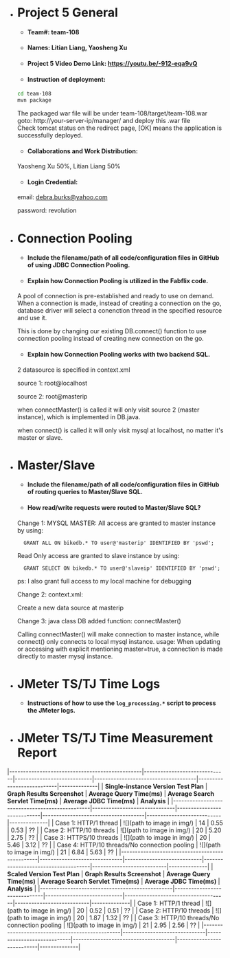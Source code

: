 - # Project 5 General
    - #### Team#: team-108
    
    - #### Names: Litian Liang, Yaosheng Xu
    
    - #### Project 5 Video Demo Link: https://youtu.be/-912-eqa9vQ

    - #### Instruction of deployment: 
    ```bash
    cd team-108
    mvn package
    ```
    The packaged war file will be under team-108/target/team-108.war<br>
    goto: http://your-server-ip/manager/ and deploy this .war file<br>
    Check tomcat status on the redirect page, [OK] means the application is successfully deployed.

    - #### Collaborations and Work Distribution:
    Yaosheng Xu 50%, Litian Liang 50%
    
    - #### Login Credential:
    
    email: debra.burks@yahoo.com
    
    password: revolution

- # Connection Pooling
    - #### Include the filename/path of all code/configuration files in GitHub of using JDBC Connection Pooling.
    
    - #### Explain how Connection Pooling is utilized in the Fabflix code.
    A pool of connection is pre-established and ready to use on demand. When a connection is made, instead of creating a connection on the go, database driver will select a conenction thread in the specified resource and use it.
    
    This is done by changing our existing DB.connect() function to use connection pooling instead of creating new connection on the go.
    
    - #### Explain how Connection Pooling works with two backend SQL.
    2 datasource is specified in context.xml
    
    source 1: root@localhost
    
    source 2: root@masterip
    
    when connectMaster() is called it will only visit source 2 (master instance), which is implemented in DB.java.
    
    when connect() is called it will only visit mysql at localhost, no matter it's master or slave.
    

- # Master/Slave
    - #### Include the filename/path of all code/configuration files in GitHub of routing queries to Master/Slave SQL.

    - #### How read/write requests were routed to Master/Slave SQL?
    
    Change 1: MYSQL MASTER:
    All access are granted to master instance by using:
    
        GRANT ALL ON bikedb.* TO user@'masterip' IDENTIFIED BY 'pswd';
    
    Read Only access are granted to slave instance by using:
    
        GRANT SELECT ON bikedb.* TO user@'slaveip' IDENTIFIED BY 'pswd';
        
    ps: I also grant full access to my local machine for debugging
    
    Change 2: context.xml:
    
    Create a new data source at masterip
    
    Change 3: java class DB added function: connectMaster()
    
    Calling connectMaster() will make connection to master instance, while connect() only connects to local mysql instance.
    usage: When updating or accessing with explicit mentioning master=true, a connection is made directly to master mysql instance.

- # JMeter TS/TJ Time Logs
    - #### Instructions of how to use the `log_processing.*` script to process the JMeter logs.


- # JMeter TS/TJ Time Measurement Report

|------------------------------------------------|------------------------------|----------------------------|-------------------------------------|---------------------------|--------------|
| **Single-instance Version Test Plan**          | **Graph Results Screenshot** | **Average Query Time(ms)** | **Average Search Servlet Time(ms)** | **Average JDBC Time(ms)** | **Analysis** |
|------------------------------------------------|------------------------------|----------------------------|-------------------------------------|---------------------------|--------------|
| Case 1: HTTP/1 thread                          | ![](path to image in img/)   | 14                         | 0.55                                | 0.53                      | ??           |
| Case 2: HTTP/10 threads                        | ![](path to image in img/)   | 20                         | 5.20                                | 2.75                      | ??           |
| Case 3: HTTPS/10 threads                       | ![](path to image in img/)   | 20                         | 5.46                                | 3.12                      | ??           |
| Case 4: HTTP/10 threads/No connection pooling  | ![](path to image in img/)   | 21                         | 6.84                                | 5.63                      | ??           |
|------------------------------------------------|------------------------------|----------------------------|-------------------------------------|---------------------------|--------------|
| **Scaled Version Test Plan**                   | **Graph Results Screenshot** | **Average Query Time(ms)** | **Average Search Servlet Time(ms)** | **Average JDBC Time(ms)** | **Analysis** |
|------------------------------------------------|------------------------------|----------------------------|-------------------------------------|---------------------------|--------------|
| Case 1: HTTP/1 thread                          | ![](path to image in img/)   | 20                         | 0.52                                | 0.51                      | ??           |
| Case 2: HTTP/10 threads                        | ![](path to image in img/)   | 20                         | 1.87                                | 1.32                      | ??           |
| Case 3: HTTP/10 threads/No connection pooling  | ![](path to image in img/)   | 21                         | 2.95                                | 2.56                      | ??           |
|------------------------------------------------|------------------------------|----------------------------|-------------------------------------|---------------------------|--------------|